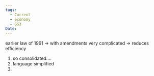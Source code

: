 ```yaml
---
tags:
  - Current
  - economy
  - GS3
Date:
---
```

earlier law of 1961 -> with amendments very complicated -> reduces efficiency
1. so consolidated....
2. language simplified
3. 